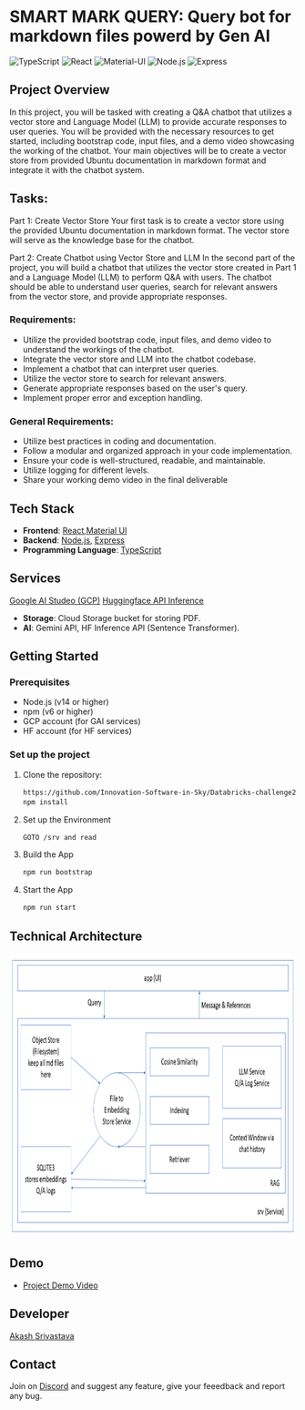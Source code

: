 # SMART MARK QUERY: Query bot for markdown files powerd by Gen AI

![TypeScript](https://img.shields.io/badge/TypeScript-007ACC?style=for-the-badge&logo=typescript&logoColor=white)
![React](https://img.shields.io/badge/React-20232A?style=for-the-badge&logo=react&logoColor=61DAFB)
![Material-UI](https://img.shields.io/badge/Material--UI-0081CB?style=for-the-badge&logo=material-ui&logoColor=white)
![Node.js](https://img.shields.io/badge/Node.js-339933?style=for-the-badge&logo=nodedotjs&logoColor=white)
![Express](https://img.shields.io/badge/Express-000000?style=for-the-badge&logo=express&logoColor=white)

## Project Overview

In this project, you will be tasked with creating a Q&A chatbot that utilizes a vector store and Language Model (LLM) to provide accurate responses to user queries. 
You will be provided with the necessary resources to get started, including bootstrap code, input files, and a demo video showcasing the working of the chatbot. 
Your main objectives will be to create a vector store from provided Ubuntu documentation in markdown format and integrate it with the chatbot system.

## Tasks:
Part 1: Create Vector Store
Your first task is to create a vector store using the provided Ubuntu documentation in markdown format. The vector store will serve as the knowledge base for the chatbot. 

Part 2: Create Chatbot using Vector Store and LLM
In the second part of the project, you will build a chatbot that utilizes the vector store created in Part 1 and a Language Model (LLM) to perform Q&A with users. The chatbot should be able to understand user queries, search for relevant answers from the vector store, and provide appropriate responses.

### Requirements:
- Utilize the provided bootstrap code, input files, and demo video to understand the workings of the chatbot.
- Integrate the vector store and LLM into the chatbot codebase.
- Implement a chatbot that can interpret user queries.
- Utilize the vector store to search for relevant answers.
- Generate appropriate responses based on the user's query.
- Implement proper error and exception handling.

### General Requirements:
- Utilize best practices in coding and documentation.
- Follow a modular and organized approach in your code implementation.
- Ensure your code is well-structured, readable, and maintainable.
- Utilize logging for different levels.
- Share your working demo video in the final deliverable


## Tech Stack

- **Frontend**: [React](https://reactjs.org/),[Material UI](https://mui.com/material-ui/)
- **Backend**: [Node.js](https://nodejs.org/), [Express](https://expressjs.com/)
- **Programming Language**: [TypeScript](https://www.typescriptlang.org/)

## Services
[Google AI Studeo (GCP)](https://ai.google.dev/aistudio)
[Huggingface API Inference](https://huggingface.co/)

- **Storage**: Cloud Storage bucket for storing PDF.
- **AI**: Gemini API, HF Inference API (Sentence Transformer).

## Getting Started

### Prerequisites

- Node.js (v14 or higher)
- npm (v6 or higher)
- GCP account (for GAI services)
- HF account (for HF services)

### Set up the project

1. Clone the repository:

   ```bash
   https://github.com/Innovation-Software-in-Sky/Databricks-challenge2024-SmartMarkQuery.git
   npm install

   ```

2. Set up the Environment

   ```bash
   GOTO /srv and read

   ```

3. Build the App

   ```bash
   npm run bootstrap

   ```

4. Start the App
   ```bash
   npm run start

   ```

## Technical Architecture
<a href="" float="center">
   <img src="https://github.com/Innovation-Software-in-Sky/Databricks-challenge2024-SmartMarkQuery/blob/main/Smartmarkquery.png" width="7500" height="500">
</a>

## Demo
- [Project Demo Video](https://drive.google.com/file/d/1ZVH3mT9NawRmPK1kajtSoaxwGZXQ_iTG/view?usp=sharing)

## Developer
[Akash Srivastava](https://www.linkedin.com/in/akash-sr-public)

## Contact

Join on [Discord](https://discord.gg/bX9qnBHM) and suggest any feature, give your feeedback and report any bug.


